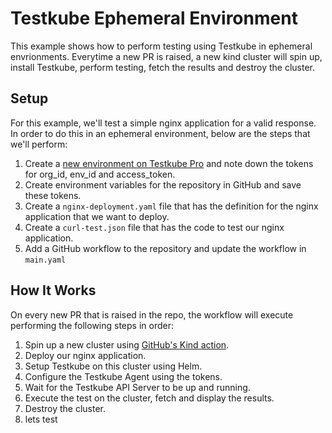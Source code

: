 # Testkube Ephemeral Environment

This example shows how to perform testing using Testkube in ephemeral envrionments. Everytime a new PR is raised, a new kind cluster will spin up, install Testkube, perform testing, fetch the results and destroy the cluster. 

## Setup

For this example, we'll test a simple nginx application for a valid response. In order to do this in an ephemeral environment, below are the steps that we'll perform:

1. Create a [new environment on Testkube Pro](https://docs.testkube.io/testkube-pro/articles/environment-management/#creating-a-new-environment) and note down the tokens for org_id, env_id and access_token.
2. Create environment variables for the repository in GitHub and save these tokens.
3. Create a `nginx-deployment.yaml` file that has the definition for the nginx application that we want to deploy.
4. Create a `curl-test.json` file that has the code to test our nginx application.
5. Add a GitHub workflow to the repository and update the workflow in `main.yaml`

## How It Works

On every new PR that is raised in the repo, the workflow will execute performing the following steps in order:

1. Spin up a new cluster using [GitHub's Kind action](https://github.com/marketplace/actions/kind-cluster).
2. Deploy our nginx application.
3. Setup Testkube on this cluster using Helm.
4. Configure the Testkube Agent using the tokens.
5. Wait for the Testkube API Server to be up and running.
6. Execute the test on the cluster, fetch and display the results.
7. Destroy the cluster.
8. lets test 
